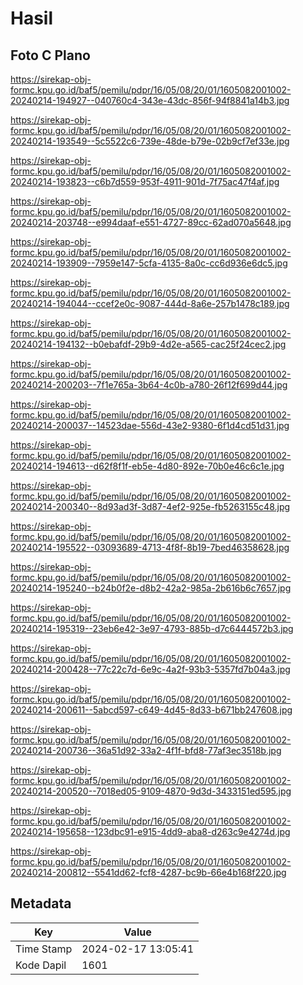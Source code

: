 # Hasil

## Foto C Plano

https://sirekap-obj-formc.kpu.go.id/baf5/pemilu/pdpr/16/05/08/20/01/1605082001002-20240214-194927--040760c4-343e-43dc-856f-94f8841a14b3.jpg

https://sirekap-obj-formc.kpu.go.id/baf5/pemilu/pdpr/16/05/08/20/01/1605082001002-20240214-193549--5c5522c6-739e-48de-b79e-02b9cf7ef33e.jpg

https://sirekap-obj-formc.kpu.go.id/baf5/pemilu/pdpr/16/05/08/20/01/1605082001002-20240214-193823--c6b7d559-953f-4911-901d-7f75ac47f4af.jpg

https://sirekap-obj-formc.kpu.go.id/baf5/pemilu/pdpr/16/05/08/20/01/1605082001002-20240214-203748--e994daaf-e551-4727-89cc-62ad070a5648.jpg

https://sirekap-obj-formc.kpu.go.id/baf5/pemilu/pdpr/16/05/08/20/01/1605082001002-20240214-193909--7959e147-5cfa-4135-8a0c-cc6d936e6dc5.jpg

https://sirekap-obj-formc.kpu.go.id/baf5/pemilu/pdpr/16/05/08/20/01/1605082001002-20240214-194044--ccef2e0c-9087-444d-8a6e-257b1478c189.jpg

https://sirekap-obj-formc.kpu.go.id/baf5/pemilu/pdpr/16/05/08/20/01/1605082001002-20240214-194132--b0ebafdf-29b9-4d2e-a565-cac25f24cec2.jpg

https://sirekap-obj-formc.kpu.go.id/baf5/pemilu/pdpr/16/05/08/20/01/1605082001002-20240214-200203--7f1e765a-3b64-4c0b-a780-26f12f699d44.jpg

https://sirekap-obj-formc.kpu.go.id/baf5/pemilu/pdpr/16/05/08/20/01/1605082001002-20240214-200037--14523dae-556d-43e2-9380-6f1d4cd51d31.jpg

https://sirekap-obj-formc.kpu.go.id/baf5/pemilu/pdpr/16/05/08/20/01/1605082001002-20240214-194613--d62f8f1f-eb5e-4d80-892e-70b0e46c6c1e.jpg

https://sirekap-obj-formc.kpu.go.id/baf5/pemilu/pdpr/16/05/08/20/01/1605082001002-20240214-200340--8d93ad3f-3d87-4ef2-925e-fb5263155c48.jpg

https://sirekap-obj-formc.kpu.go.id/baf5/pemilu/pdpr/16/05/08/20/01/1605082001002-20240214-195522--03093689-4713-4f8f-8b19-7bed46358628.jpg

https://sirekap-obj-formc.kpu.go.id/baf5/pemilu/pdpr/16/05/08/20/01/1605082001002-20240214-195240--b24b0f2e-d8b2-42a2-985a-2b616b6c7657.jpg

https://sirekap-obj-formc.kpu.go.id/baf5/pemilu/pdpr/16/05/08/20/01/1605082001002-20240214-195319--23eb6e42-3e97-4793-885b-d7c6444572b3.jpg

https://sirekap-obj-formc.kpu.go.id/baf5/pemilu/pdpr/16/05/08/20/01/1605082001002-20240214-200428--77c22c7d-6e9c-4a2f-93b3-5357fd7b04a3.jpg

https://sirekap-obj-formc.kpu.go.id/baf5/pemilu/pdpr/16/05/08/20/01/1605082001002-20240214-200611--5abcd597-c649-4d45-8d33-b671bb247608.jpg

https://sirekap-obj-formc.kpu.go.id/baf5/pemilu/pdpr/16/05/08/20/01/1605082001002-20240214-200736--36a51d92-33a2-4f1f-bfd8-77af3ec3518b.jpg

https://sirekap-obj-formc.kpu.go.id/baf5/pemilu/pdpr/16/05/08/20/01/1605082001002-20240214-200520--7018ed05-9109-4870-9d3d-3433151ed595.jpg

https://sirekap-obj-formc.kpu.go.id/baf5/pemilu/pdpr/16/05/08/20/01/1605082001002-20240214-195658--123dbc91-e915-4dd9-aba8-d263c9e4274d.jpg

https://sirekap-obj-formc.kpu.go.id/baf5/pemilu/pdpr/16/05/08/20/01/1605082001002-20240214-200812--5541dd62-fcf8-4287-bc9b-66e4b168f220.jpg


## Metadata

| Key        | Value               |
| ---------- | ------------------- |
| Time Stamp | 2024-02-17 13:05:41 |
| Kode Dapil | 1601                |



